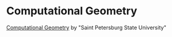 # Computational Geometry
[Computational Geometry](https://www.coursera.org/learn/computational-geometry) by "Saint Petersburg State University"
